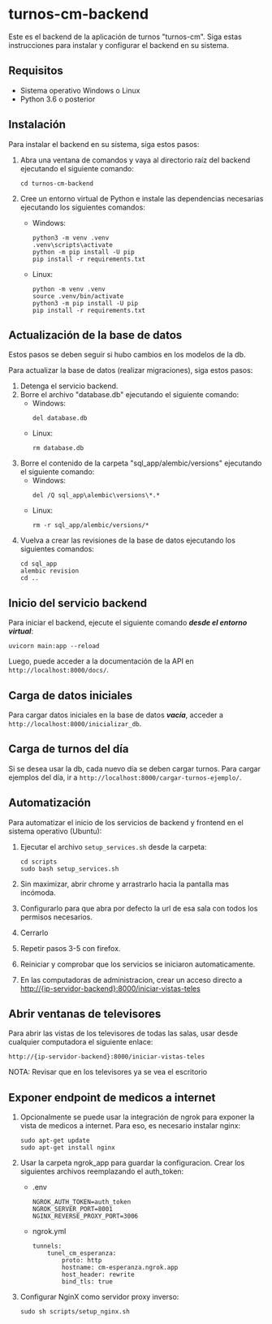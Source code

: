 # turnos-cm-backend

Este es el backend de la aplicación de turnos "turnos-cm". Siga estas instrucciones para instalar y configurar el backend en su sistema.

## Requisitos

- Sistema operativo Windows o Linux
- Python 3.6 o posterior

## Instalación

Para instalar el backend en su sistema, siga estos pasos:

1. Abra una ventana de comandos y vaya al directorio raíz del backend ejecutando el siguiente comando:
    ```    
    cd turnos-cm-backend
    ```

2. Cree un entorno virtual de Python e instale las dependencias necesarias ejecutando los siguientes comandos:
    - Windows:
        ```    
        python3 -m venv .venv
        .venv\scripts\activate
        python -m pip install -U pip
        pip install -r requirements.txt
        ```
    - Linux:
        ```    
        python -m venv .venv
        source .venv/bin/activate
        python3 -m pip install -U pip
        pip install -r requirements.txt
        ```

## Actualización de la base de datos

Estos pasos se deben seguir si hubo cambios en los modelos de la db.

Para actualizar la base de datos (realizar migraciones), siga estos pasos:

1. Detenga el servicio backend.
2. Borre el archivo "database.db" ejecutando el siguiente comando:
    - Windows:
        ```
        del database.db
        ```
    - Linux:
        ```
        rm database.db
        ```
3. Borre el contenido de la carpeta "sql_app/alembic/versions" ejecutando el siguiente comando:
    - Windows:
        ```
        del /Q sql_app\alembic\versions\*.*
        ```
    - Linux:
        ```
        rm -r sql_app/alembic/versions/*
        ```
4. Vuelva a crear las revisiones de la base de datos ejecutando los siguientes comandos:
    ```
    cd sql_app
    alembic revision
    cd ..
    ```

## Inicio del servicio backend

Para iniciar el backend, ejecute el siguiente comando ***desde el entorno virtual***:
```
uvicorn main:app --reload
```

Luego, puede acceder a la documentación de la API en `http://localhost:8000/docs/`.


## Carga de datos iniciales

Para cargar datos iniciales en la base de datos ***vacía***, acceder a `http://localhost:8000/inicializar_db`.

## Carga de turnos del día

Si se desea usar la db, cada nuevo día se deben cargar turnos. Para cargar ejemplos del día, ir a `http://localhost:8000/cargar-turnos-ejemplo/`.

## Automatización

Para automatizar el inicio de los servicios de backend y frontend en el sistema operativo (Ubuntu):

1. Ejecutar el archivo `setup_services.sh` desde la carpeta:
    ```
    cd scripts
    sudo bash setup_services.sh
    ```

2. Sin maximizar, abrir chrome y arrastrarlo hacia la pantalla mas incómoda. 

3. Configurarlo para que abra por defecto la url de esa sala con todos los permisos necesarios.

4. Cerrarlo

5. Repetir pasos 3-5 con firefox.

6. Reiniciar y comprobar que los servicios se iniciaron automaticamente.

7. En las computadoras de administracion, crear un acceso directo a <http://{ip-servidor-backend}:8000/iniciar-vistas-teles>

## Abrir ventanas de televisores

Para abrir las vistas de los televisores de todas las salas, usar desde cualquier computadora el siguiente enlace:

    http://{ip-servidor-backend}:8000/iniciar-vistas-teles

NOTA: Revisar que en los televisores ya se vea el escritorio

## Exponer endpoint de medicos a internet

1. Opcionalmente se puede usar la integración de ngrok para exponer la vista de medicos a internet. Para eso, es necesario instalar nginx:

    ```
    sudo apt-get update
    sudo apt-get install nginx
    ```

2. Usar la carpeta ngrok_app para guardar la configuracion. Crear los siguientes archivos reemplazando el auth_token:

    - .env
        ```
        NGROK_AUTH_TOKEN=auth_token
        NGROK_SERVER_PORT=8001
        NGINX_REVERSE_PROXY_PORT=3006
        ```

    - ngrok.yml
        ```
        tunnels:
            tunel_cm_esperanza:
                proto: http
                hostname: cm-esperanza.ngrok.app
                host_header: rewrite
                bind_tls: true
        ```

3. Configurar NginX como servidor proxy inverso:

    ```
    sudo sh scripts/setup_nginx.sh
    ```